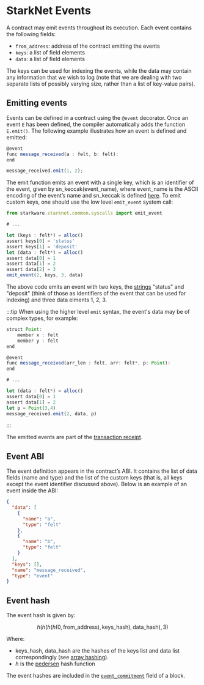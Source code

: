 # StarkNet Events

A contract may emit events throughout its execution. Each event contains the following fields:

- `from_address`: address of the contract emitting the events
- `keys`: a list of field elements
- `data`: a list of field elements

The keys can be used for indexing the events, while the data may contain any information that we wish to log (note that we are dealing with two separate lists of possibly varying size, rather than a list of key-value pairs).

## Emitting events

Events can be defined in a contract using the `@event` decorator. Once an event `E` has been defined, the compiler automatically adds the function `E.emit()`. The following example illustrates how an event is defined and emitted:

```js
@event
func message_received(a : felt, b: felt):
end
```

```js
message_received.emit(1, 2);
```

The emit function emits an event with a single key, which is an identifier of the event, given by $\text{sn\_keccak(event\_name)}$, where $\text{event\_name}$ is the ASCII encoding of the event’s name and $\text{sn\_keccak}$ is defined [here](../Hashing/hash-functions.md#starknet-keccak). To emit custom keys, one should use the low level `emit_event` system call:

```js
from starkware.starknet.common.syscalls import emit_event

# ...

let (keys : felt*) = alloc()
assert keys[0] = 'status'
assert keys[1] = 'deposit'
let (data : felt*) = alloc()
assert data[0] = 1
assert data[1] = 2
assert data[2] = 3
emit_event(2, keys, 3, data)
```

The above code emits an event with two keys, the [strings](https://www.cairo-lang.org/docs/how_cairo_works/consts.html#short-string-literals) "status" and "deposit" (think of those as identifiers of the event that can be used for indexing) and three data elments 1, 2, 3.

:::tip
When using the higher level `emit` syntax, the event's data may be of complex types, for example:

```js
struct Point:
    member x : felt
    member y : felt
end

@event
func message_received(arr_len : felt, arr: felt*, p: Point):
end

# ...

let (data : felt*) = alloc()
assert data[0] = 1
assert data[1] = 2
let p = Point(3,4)
message_received.emit(2, data, p)
```

:::

The emitted events are part of the [transaction receipt](../Blocks/transaction-life-cycle.md#transaction-receipt).

## Event ABI

The event definition appears in the contract’s ABI. It contains the list of data fields (name and type) and the list of the custom keys (that is, all keys except the event identifier discussed above). Below is an example of an event inside the ABI:

```json
{
  "data": [
    {
      "name": "a",
      "type": "felt"
    },
    {
      "name": "b",
      "type": "felt"
    }
  ],
  "keys": [],
  "name": "message_received",
  "type": "event"
}
```

## Event hash

The event hash is given by:

$$
h(h(h(h(0,\text{from\_address}),\text{keys\_hash}),\text{data\_hash}),3)
$$

Where:

- $\text{keys\_hash}$, $\text{data\_hash}$ are the hashes of the keys list and data list correspondingly (see [array hashing](../Hashing/hash-functions.md#array-hashing)).
- $h$ is the [pedersen](../Hashing/hash-functions.md#pedersen-hash) hash function

The event hashes are included in the [`event_commitment`](../Blocks/header.md#event_commitment) field of a block.
